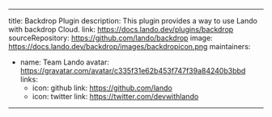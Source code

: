 
---
title: Backdrop Plugin
description: This plugin provides a way to use Lando with backdrop Cloud.
link: https://docs.lando.dev/plugins/backdrop
sourceRepository: https://github.com/lando/backdrop
image: https://docs.lando.dev/backdrop/images/backdropicon.png
maintainers:
  - name: Team Lando
    avatar: https://gravatar.com/avatar/c335f31e62b453f747f39a84240b3bbd
    links:
      - icon: github
        link: https://github.com/lando
      - icon: twitter
        link: https://twitter.com/devwithlando
---

